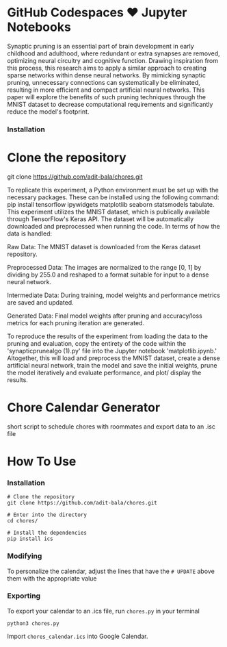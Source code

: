 # GitHub Codespaces ♥️ Jupyter Notebooks

Synaptic pruning is an essential part of brain development in early childhood and adulthood, where redundant or extra synapses are removed, optimizing neural circuitry and cognitive function. Drawing inspiration from this process, this research aims to apply a similar approach to creating sparse networks within dense neural networks. By mimicking synaptic pruning, unnecessary connections can systematically be eliminated, resulting in more efficient and compact artificial neural networks. This paper will explore the benefits of such pruning techniques through the MNIST dataset to decrease computational requirements and significantly reduce the model's footprint. 

### Installation

# Clone the repository
git clone https://github.com/adit-bala/chores.git

To replicate this experiment, a Python environment must be set up with the necessary packages. These can be installed using the following command: pip install tensorflow ipywidgets matplotlib seaborn statsmodels tabulate. This experiment utilizes the MNIST dataset, which is publically available through  TensorFlow's Keras API. The dataset will be automatically downloaded and preprocessed when running the code. In terms of how the data is handled:

Raw Data: The MNIST dataset is downloaded from the Keras dataset repository.

Preprocessed Data: The images are normalized to the range [0, 1] by dividing by 255.0 and reshaped to a format suitable for input to a dense neural network.

Intermediate Data: During training, model weights and performance metrics are saved and updated.

Generated Data: Final model weights after pruning and accuracy/loss metrics for each pruning iteration are generated.

To reproduce the results of the experiment from loading the data to the pruning and evaluation, copy the entirety of the code within the 'synapticprunealgo (1).py' file into the Jupyter notebook 'matplotlib.ipynb.' Altogether, this will load and preprocess the MNIST dataset, create a dense artificial neural network, train the model and save the initial weights, prune the model iteratively and evaluate performance, and plot/ display the results. 

# Chore Calendar Generator

short script to schedule chores with roommates and export data to an .isc file

# How To Use

### Installation

```
# Clone the repository
git clone https://github.com/adit-bala/chores.git

# Enter into the directory
cd chores/

# Install the dependencies
pip install ics
```

### Modifying

To personalize the calendar, adjust the lines that have the `# UPDATE` above them with the appropriate value 

### Exporting

To export your calendar to an .ics file, run `chores.py` in your terminal

```
python3 chores.py
```

Import `chores_calendar.ics` into Google Calendar.





 
